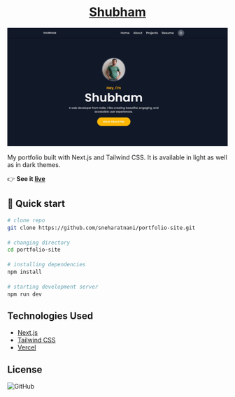 <a href="https://shubhamcodes.vercel.app/"><h1 align="center">Shubham</h1></a>

![portfolio site](./public/img/portfolio.jpg)

My portfolio built with Next.js and Tailwind CSS. It is available in light as well as in dark themes.

:point_right: **See it [live](https://shubhamcodes.vercel.app/)**

## :rocket: Quick start

```bash
# clone repo
git clone https://github.com/sneharatnani/portfolio-site.git

# changing directory
cd portfolio-site

# installing dependencies
npm install

# starting development server
npm run dev
```

## Technologies Used

- [Next.js](https://nextjs.org/)
- [Tailwind CSS](https://tailwindcss.com/)
- [Vercel](https://vercel.com/)

## License

![GitHub](https://img.shields.io/github/license/sneharatnani/portfolio-site?style=plastic)

